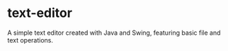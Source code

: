 # text-editor
A simple text editor created with Java and Swing, featuring basic file and text operations.
